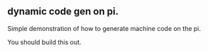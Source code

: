 ## dynamic code gen on pi.

Simple demonstration of how to generate machine code on the pi.

You should build this out.
